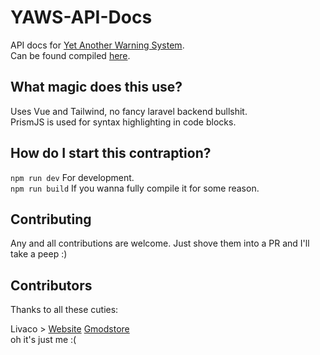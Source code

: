 # YAWS-API-Docs
API docs for [Yet Another Warning System](https://www.gmodstore.com/market/view/yet-another-warning-system-yaws-user-warning-and-punishment-system).  
Can be found compiled [here](https://yaws.livaco.dev/).

## What magic does this use?
Uses Vue and Tailwind, no fancy laravel backend bullshit.  
PrismJS is used for syntax highlighting in code blocks.

## How do I start this contraption?
`npm run dev` For development.  
`npm run build` If you wanna fully compile it for some reason.

## Contributing
Any and all contributions are welcome. Just shove them into a PR and I'll take a peep :)

## Contributors
Thanks to all these cuties:

Livaco > [Website](https://www.livaco.dev/) [Gmodstore](https://www.gmodstore.com/users/Livaco)  
oh it's just me :(